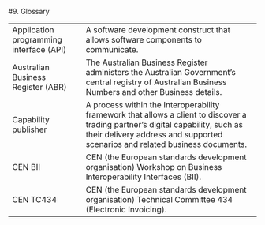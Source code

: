 #9. Glossary 

| | | 
| --- |------- |
Application programming interface (API) |A software development construct that allows software components to communicate.| 
Australian Business Register (ABR) | The Australian Business Register administers the Australian Government’s central registry of Australian Business Numbers and other Business details.|
Capability publisher | A process within the Interoperability framework that allows a client to discover a trading partner’s digital capability, such as their delivery address and supported scenarios and related business documents. |
CEN BII | CEN (the European standards development organisation) Workshop on Business Interoperability Interfaces (BII). 
CEN TC434 | CEN (the European standards development organisation) Technical Committee 434 (Electronic Invoicing). |














